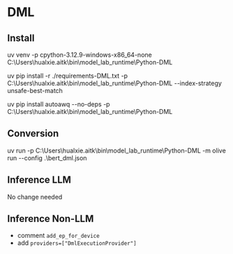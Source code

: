 # DML

## Install

uv venv -p cpython-3.12.9-windows-x86_64-none C:\Users\hualxie\.aitk\bin\model_lab_runtime\Python-DML

uv pip install -r ./requirements-DML.txt -p C:\Users\hualxie\.aitk\bin\model_lab_runtime\Python-DML --index-strategy unsafe-best-match

uv pip install autoawq --no-deps -p C:\Users\hualxie\.aitk\bin\model_lab_runtime\Python-DML

## Conversion

uv run -p C:\Users\hualxie\.aitk\bin\model_lab_runtime\Python-DML -m olive run --config .\bert_dml.json

## Inference LLM

No change needed

## Inference Non-LLM

- comment `add_ep_for_device`
- add `providers=["DmlExecutionProvider"]`
